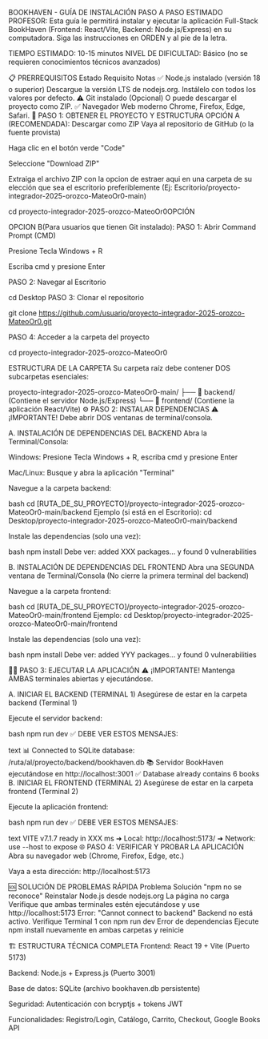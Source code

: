 BOOKHAVEN - GUÍA DE INSTALACIÓN PASO A PASO
ESTIMADO PROFESOR:
Esta guía le permitirá instalar y ejecutar la aplicación Full-Stack BookHaven (Frontend: React/Vite, Backend: Node.js/Express) en su computadora. Siga las instrucciones en ORDEN y al pie de la letra.

TIEMPO ESTIMADO: 10-15 minutos
NIVEL DE DIFICULTAD: Básico (no se requieren conocimientos técnicos avanzados)

📋 PRERREQUISITOS
Estado	Requisito	Notas
✅	Node.js instalado (versión 18 o superior)	Descargue la versión LTS de nodejs.org. Instálelo con todos los valores por defecto.
⚠️	Git instalado (Opcional)	O puede descargar el proyecto como ZIP.
✅	Navegador Web moderno	Chrome, Firefox, Edge, Safari.
🚀 PASO 1: OBTENER EL PROYECTO Y ESTRUCTURA
OPCIÓN A (RECOMENDADA): Descargar como ZIP
Vaya al repositorio de GitHub (o la fuente provista)

Haga clic en el botón verde "Code"

Seleccione "Download ZIP"

Extraiga el archivo ZIP con la opcion de estraer aqui en una carpeta de su elección que sea el escritorio preferiblemente (Ej: Escritorio/proyecto-integrador-2025-orozco-MateoOr0-main)

cd proyecto-integrador-2025-orozco-MateoOr0OPCIÓN 

OPCION B(Para usuarios que tienen Git instalado):
PASO 1: Abrir Command Prompt (CMD)

Presione Tecla Windows + R

Escriba cmd y presione Enter

PASO 2: Navegar al Escritorio

cd Desktop
PASO 3: Clonar el repositorio

git clone https://github.com/usuario/proyecto-integrador-2025-orozco-MateoOr0.git

PASO 4: Acceder a la carpeta del proyecto

cd proyecto-integrador-2025-orozco-MateoOr0

ESTRUCTURA DE LA CARPETA
Su carpeta raíz debe contener DOS subcarpetas esenciales:

proyecto-integrador-2025-orozco-MateoOr0-main/
├── 📁 backend/    (Contiene el servidor Node.js/Express)
└── 📁 frontend/   (Contiene la aplicación React/Vite)
⚙️ PASO 2: INSTALAR DEPENDENCIAS
⚠️ ¡IMPORTANTE! Debe abrir DOS ventanas de terminal/consola.

A. INSTALACIÓN DE DEPENDENCIAS DEL BACKEND
Abra la Terminal/Consola:

Windows: Presione Tecla Windows + R, escriba cmd y presione Enter

Mac/Linux: Busque y abra la aplicación "Terminal"

Navegue a la carpeta backend:

bash
cd [RUTA_DE_SU_PROYECTO]/proyecto-integrador-2025-orozco-MateoOr0-main/backend
Ejemplo (si está en el Escritorio): cd Desktop/proyecto-integrador-2025-orozco-MateoOr0-main/backend

Instale las dependencias (solo una vez):

bash
npm install
Debe ver: added XXX packages... y found 0 vulnerabilities

B. INSTALACIÓN DE DEPENDENCIAS DEL FRONTEND
Abra una SEGUNDA ventana de Terminal/Consola (No cierre la primera terminal del backend)

Navegue a la carpeta frontend:

bash
cd [RUTA_DE_SU_PROYECTO]/proyecto-integrador-2025-orozco-MateoOr0-main/frontend
Ejemplo: cd Desktop/proyecto-integrador-2025-orozco-MateoOr0-main/frontend

Instale las dependencias (solo una vez):

bash
npm install
Debe ver: added YYY packages... y found 0 vulnerabilities

🏃‍♂️ PASO 3: EJECUTAR LA APLICACIÓN
⚠️ ¡IMPORTANTE! Mantenga AMBAS terminales abiertas y ejecutándose.

A. INICIAR EL BACKEND (TERMINAL 1)
Asegúrese de estar en la carpeta backend (Terminal 1)

Ejecute el servidor backend:

bash
npm run dev
✅ DEBE VER ESTOS MENSAJES:

text
📊 Connected to SQLite database: /ruta/al/proyecto/backend/bookhaven.db
📚 Servidor BookHaven ejecutándose en http://localhost:3001
✅ Database already contains 6 books
B. INICIAR EL FRONTEND (TERMINAL 2)
Asegúrese de estar en la carpeta frontend (Terminal 2)

Ejecute la aplicación frontend:

bash
npm run dev
✅ DEBE VER ESTOS MENSAJES:

text
  VITE v7.1.7  ready in XXX ms
  ➜  Local:   http://localhost:5173/
  ➜  Network: use --host to expose
🌐 PASO 4: VERIFICAR Y PROBAR LA APLICACIÓN
Abra su navegador web (Chrome, Firefox, Edge, etc.)

Vaya a esta dirección: http://localhost:5173

🆘 SOLUCIÓN DE PROBLEMAS RÁPIDA
Problema	Solución
"npm no se reconoce"	Reinstalar Node.js desde nodejs.org
La página no carga	Verifique que ambas terminales estén ejecutándose y use http://localhost:5173
Error: "Cannot connect to backend"	Backend no está activo. Verifique Terminal 1 con npm run dev
Error de dependencias	Ejecute npm install nuevamente en ambas carpetas y reinicie

🏗️ ESTRUCTURA TÉCNICA COMPLETA
Frontend: React 19 + Vite (Puerto 5173)

Backend: Node.js + Express.js (Puerto 3001)

Base de datos: SQLite (archivo bookhaven.db persistente)

Seguridad: Autenticación con bcryptjs + tokens JWT


Funcionalidades: Registro/Login, Catálogo, Carrito, Checkout, Google Books API



